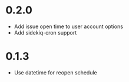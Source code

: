 # 0.2.0

* Add issue open time to user account options
* Add sidekiq-cron support

# 0.1.3

* Use datetime for reopen schedule
